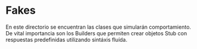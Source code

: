 # Fakes
En este directorio se encuentran las clases que simularán comportamiento. De vital importancia son los Builders que permiten crear objetos Stub con respuestas predefinidas utilizando sintáxis fluída.
